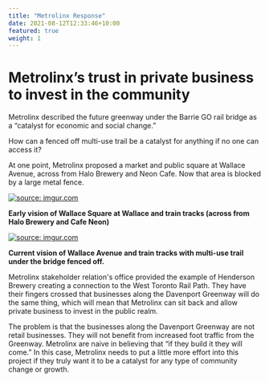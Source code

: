 ```yaml
---
title: "Metrolinx Response"
date: 2021-08-12T12:33:46+10:00
featured: true
weight: 1
---
```


# Metrolinx’s trust in private business to invest in the community

Metrolinx described the future greenway under the Barrie GO rail bridge as a “catalyst for economic and social change.”

How can a fenced off multi-use trail be a catalyst for anything if no one can access it?

At one point, Metrolinx proposed a market and public square at Wallace Avenue, across from Halo Brewery and Neon Cafe. Now that area is blocked by a large metal fence.

<a href="https://imgur.com/R0aJ68x"><img src="https://i.imgur.com/R0aJ68x.jpg" title="source: imgur.com" /></a>

<b>Early vision of Wallace Square at Wallace and train tracks (across from Halo Brewery and Cafe Neon)</b>

<a href="https://imgur.com/JSBBaDo"><img src="https://i.imgur.com/JSBBaDo.png" title="source: imgur.com" /></a>

<b>Current vision of Wallace Avenue and train tracks with multi-use trail under the bridge fenced off.</b>

Metrolinx stakeholder relation's office provided the example of Henderson Brewery creating a connection to the West Toronto Rail Path. They have their fingers crossed that businesses along the Davenport Greenway will do the same thing, which will mean that Metrolinx can sit back and allow private business to invest in the public realm.

The problem is that the businesses along the Davenport Greenway are not retail businesses. They will not benefit from increased foot traffic from the Greenway. Metrolinx are naive in believing that “if they build it they will come.” In this case, Metrolinx needs to put a little more effort into this project if they truly want it to be a catalyst for any type of community change or growth.
